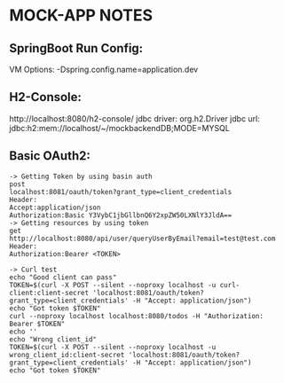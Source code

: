 # MOCK-APP NOTES


## SpringBoot Run Config:
VM Options: -Dspring.config.name=application.dev


## H2-Console:
http://localhost:8080/h2-console/
	jdbc driver: org.h2.Driver
	jdbc url: jdbc:h2:mem://localhost/~/mockbackendDB;MODE=MYSQL

## Basic OAuth2:
    -> Getting Token by using basin auth
    post
    localhost:8081/oauth/token?grant_type=client_credentials
    Header:
    Accept:application/json
    Authorization:Basic Y3VybC1jbGllbnQ6Y2xpZW50LXNlY3JldA==
    -> Getting resources by using token
    get
    http://localhost:8080/api/user/queryUserByEmail?email=test@test.com
    Header:
    Authorization:Bearer <TOKEN>
    
    -> Curl test
    echo "Good client can pass"
    TOKEN=$(curl -X POST --silent --noproxy localhost -u curl-client:client-secret 'localhost:8081/oauth/token?grant_type=client_credentials' -H "Accept: application/json")
    echo "Got token $TOKEN"
    curl --noproxy localhost localhost:8080/todos -H "Authorization: Bearer $TOKEN"
    echo ''
    echo "Wrong client_id"
    TOKEN=$(curl -X POST --silent --noproxy localhost -u wrong_client_id:client-secret 'localhost:8081/oauth/token?grant_type=client_credentials' -H "Accept: application/json")
    echo "Got token $TOKEN"
    